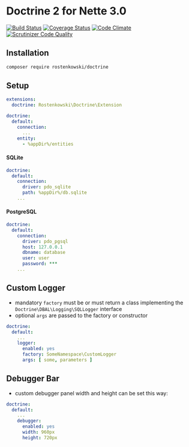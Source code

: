 # Doctrine 2 for Nette 3.0

[![Build Status](https://travis-ci.org/rostenkowski/doctrine.svg?branch=master)](https://travis-ci.org/rostenkowski/doctrine)
[![Coverage Status](https://coveralls.io/repos/github/rostenkowski/doctrine/badge.svg)](https://coveralls.io/github/rostenkowski/doctrine)
[![Code Climate](https://codeclimate.com/github/rostenkowski/doctrine/badges/gpa.svg)](https://codeclimate.com/github/rostenkowski/doctrine)
[![Scrutinizer Code Quality](https://scrutinizer-ci.com/g/rostenkowski/doctrine/badges/quality-score.png?b=master)](https://scrutinizer-ci.com/g/rostenkowski/doctrine/?branch=master)


## Installation

```bash
composer require rostenkowski/doctrine
```
## Setup

```yaml
extensions: 
  doctrine: Rostenkowski\Doctrine\Extension

doctrine:
  default:
    connection:
      ...
    entity: 
      - %appDir%/entities 
```
#### SQLite   
```yaml
doctrine:
  default:
    connection:
      driver: pdo_sqlite 
      path: %appDir%/db.sqlite 
    ... 
```

#### PostgreSQL 
```yaml
doctrine:
  default:
    connection:
      driver: pdo_pgsql
      host: 127.0.0.1  
      dbname: database
      user: user
      password: ***
    ...
```

## Custom Logger 

- mandatory `factory` must be or must return a class implementing the `Doctrine\DBAL\Logging\SQLLogger` interface
- optional `args` are passed to the factory or constructor

```yaml
doctrine:
  default:
    ...
    logger:
      enabled: yes
      factory: SomeNamespace\CustomLogger 
      args: [ some, parameters ]        
```
## Debugger Bar

- custom debugger panel width and height can be set this way: 

```yaml
doctrine:
  default:
    ...
    debugger:
      enabled: yes
      width: 960px
      height: 720px
```
